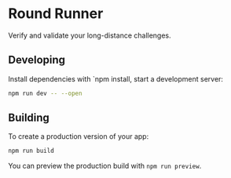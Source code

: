 # Round Runner

Verify and validate your long-distance challenges.

## Developing

Install dependencies with `npm install, start a development server:

```bash
npm run dev -- --open
```

## Building

To create a production version of your app:

```bash
npm run build
```

You can preview the production build with `npm run preview`.